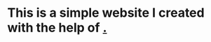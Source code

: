 # This is a simple website I created with the help of <a href src="https://www.freecodecamp.org/" alt="freecodecamp">. 
  
